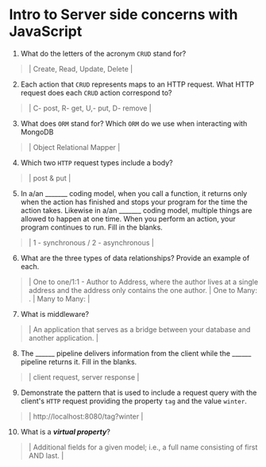 # Intro to Server side concerns with JavaScript
01. What do the letters of the acronym `CRUD` stand for?

  > | Create, Read, Update, Delete |

02. Each action that `CRUD` represents maps to an HTTP request. What HTTP request does each `CRUD` action correspond to?

  > | C- post, R- get, U,- put, D- remove |

03. What does `ORM` stand for? Which `ORM` do we use when interacting with MongoDB

  > | Object Relational Mapper |

04. Which two `HTTP` request types include a body?

  > | post & put |

05. In a/an _______ coding model, when you call a function, it returns only when the action has finished and stops your program for the time the action takes. Likewise in a/an _______ coding model, multiple things are allowed to happen at one time. When you perform an action, your program continues to run.  Fill in the blanks.

  > | 1 - synchronous / 2 - asynchronous |

06. What are the three types of data relationships? Provide an example of each.

  > | One to one/1:1 - Author to Address, where the author lives at a single address and the address only contains the one author.
    | One to Many:           .
    | Many to Many: |

07. What is middleware?

  > | An application that serves as a bridge between your database and another application. |

08. The ______ pipeline delivers information from the client while the ______ pipeline returns it. Fill in the blanks. 

  > | client request,  server response |

09. Demonstrate the pattern that is used to include a request query with the client's `HTTP` request providing the property `tag` and the value `winter`.

  > | http://localhost:8080/tag?winter |

10. What is a ***virtual property***?

  > | Additional fields for a given model; i.e., a full name consisting of first AND last. |

